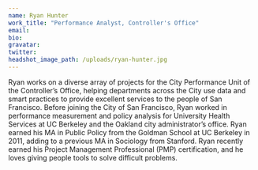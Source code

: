 ```yaml
---
name: Ryan Hunter
work_title: "Performance Analyst, Controller's Office"
email:
bio:
gravatar:
twitter:
headshot_image_path: /uploads/ryan-hunter.jpg
---
```



Ryan works on a diverse array of projects for the City Performance Unit of the Controller’s Office, helping departments across the City use data and smart practices to provide excellent services to the people of San Francisco. Before joining the City of San Francisco, Ryan worked in performance measurement and policy analysis for University Health Services at UC Berkeley and the Oakland city administrator’s office. Ryan earned his MA in Public Policy from the Goldman School at UC Berkeley in 2011, adding to a previous MA in Sociology from Stanford. Ryan recently earned his Project Management Professional (PMP) certification, and he loves giving people tools to solve difficult problems.